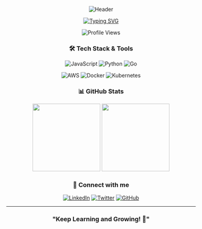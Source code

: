 <div align="center">
  
  <!-- Profile Header with Dynamic Background -->
  ![Header](https://capsule-render.vercel.app/api?type=waving&color=0:00C9FF,100:92FE9D&height=200&section=header&text=Hi%20Folks%20👋&fontSize=50&fontColor=FFFFFF&animation=fadeIn)

  <!-- Typing SVG -->
  [![Typing SVG](https://readme-typing-svg.demolab.com/?lines=I'm+a+Software+Engineer;Cloud+Computing+Enthusiast&font=Fira%20Code&center=true&width=380&height=50&duration=4000&pause=1000)](https://git.io/typing-svg)
  
  <!-- Profile Views Counter -->
  <img src="https://komarev.com/ghpvc/?username=mrofisr&style=flat-square&color=blue" alt="Profile Views"/>

  ### 🛠️ Tech Stack & Tools

  <!-- Programming Languages -->
  ![JavaScript](https://img.shields.io/badge/-JavaScript-F7DF1E?style=flat&logo=javascript&logoColor=black)
  ![Python](https://img.shields.io/badge/-Python-3776AB?style=flat&logo=Python&logoColor=white)
  ![Go](https://img.shields.io/badge/-Go-00ADD8?style=flat&logo=go&logoColor=white)

  <!-- Cloud & DevOps -->
  ![AWS](https://img.shields.io/badge/-AWS-232F3E?style=flat&logo=amazon-aws)
  ![Docker](https://img.shields.io/badge/-Docker-2496ED?style=flat&logo=docker&logoColor=white)
  ![Kubernetes](https://img.shields.io/badge/-Kubernetes-326CE5?style=flat&logo=kubernetes&logoColor=white)

  ### 📊 GitHub Stats

  <!-- GitHub Stats Cards -->
  <img height="180em" src="https://github-readme-stats.vercel.app/api?username=mrofisr&show_icons=true&theme=tokyonight&include_all_commits=true&count_private=true"/>
  <img height="180em" src="https://github-readme-stats.vercel.app/api/top-langs/?username=mrofisr&layout=compact&langs_count=8&theme=tokyonight"/>

  ### 🤝 Connect with me
  
  [![LinkedIn](https://img.shields.io/badge/-LinkedIn-0077B5?style=flat&logo=linkedin)](https://linkedin.com/in/mrofisr)
  [![Twitter](https://img.shields.io/badge/-Twitter-1DA1F2?style=flat&logo=twitter&logoColor=white)](https://twitter.com/mrofisr_)
  [![GitHub](https://img.shields.io/badge/-GitHub-181717?style=flat&logo=github)](https://github.com/mrofisr)

</div>

---

<div align="center">
  
  ### "Keep Learning and Growing! 🚀"
  
</div>
